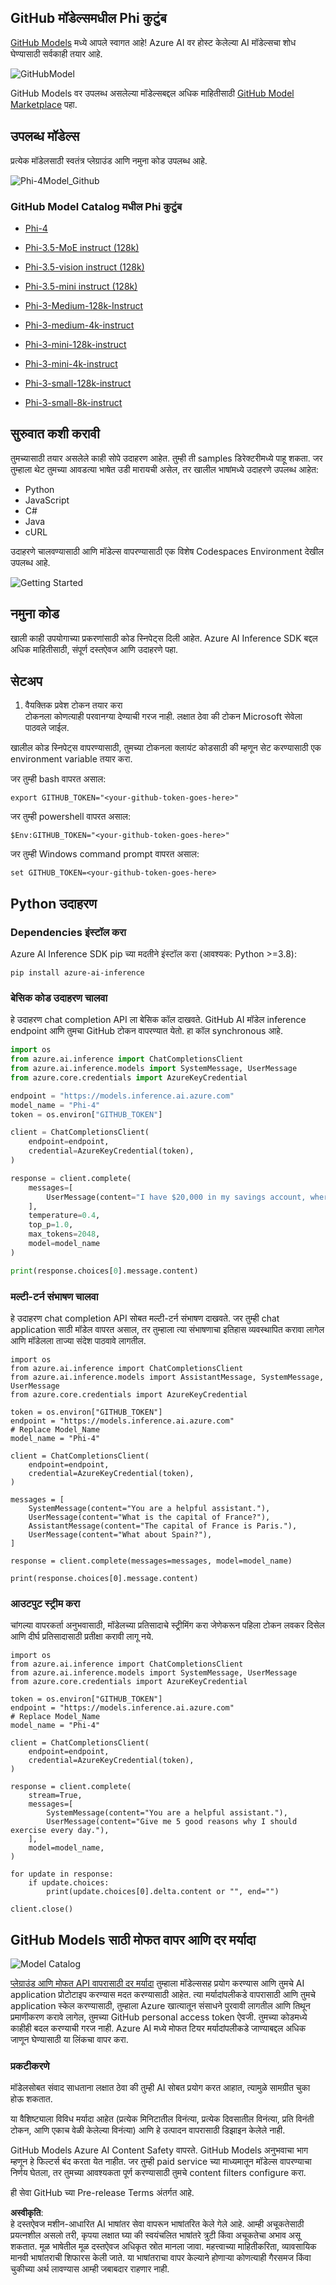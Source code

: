 ## GitHub मॉडेल्समधील Phi कुटुंब

[GitHub Models](https://github.com/marketplace/models) मध्ये आपले स्वागत आहे! Azure AI वर होस्ट केलेल्या AI मॉडेल्सचा शोध घेण्यासाठी सर्वकाही तयार आहे.

![GitHubModel](../../../../../translated_images/GitHub_ModelCatalog.4fc858ab26afe64c43f5e423ad0c5c733878bb536fdb027a5bcf1f80c41b0633.mr.png)

GitHub Models वर उपलब्ध असलेल्या मॉडेल्सबद्दल अधिक माहितीसाठी [GitHub Model Marketplace](https://github.com/marketplace/models) पहा.

## उपलब्ध मॉडेल्स

प्रत्येक मॉडेलसाठी स्वतंत्र प्लेग्राउंड आणि नमुना कोड उपलब्ध आहे.

![Phi-4Model_Github](../../../../../translated_images/GitHub_ModelPlay.998e294f6ee69c3ca174c880b32af9feec4221d0d787de899ad9bb2da3b58981.mr.png)

### GitHub Model Catalog मधील Phi कुटुंब

- [Phi-4](https://github.com/marketplace/models/azureml/Phi-4)

- [Phi-3.5-MoE instruct (128k)](https://github.com/marketplace/models/azureml/Phi-3-5-MoE-instruct)

- [Phi-3.5-vision instruct (128k)](https://github.com/marketplace/models/azureml/Phi-3-5-vision-instruct)

- [Phi-3.5-mini instruct (128k)](https://github.com/marketplace/models/azureml/Phi-3-5-mini-instruct)

- [Phi-3-Medium-128k-Instruct](https://github.com/marketplace/models/azureml/Phi-3-medium-128k-instruct)

- [Phi-3-medium-4k-instruct](https://github.com/marketplace/models/azureml/Phi-3-medium-4k-instruct)

- [Phi-3-mini-128k-instruct](https://github.com/marketplace/models/azureml/Phi-3-mini-128k-instruct)

- [Phi-3-mini-4k-instruct](https://github.com/marketplace/models/azureml/Phi-3-mini-4k-instruct)

- [Phi-3-small-128k-instruct](https://github.com/marketplace/models/azureml/Phi-3-small-128k-instruct)

- [Phi-3-small-8k-instruct](https://github.com/marketplace/models/azureml/Phi-3-small-8k-instruct)

## सुरुवात कशी करावी

तुमच्यासाठी तयार असलेले काही सोपे उदाहरण आहेत. तुम्ही ती samples डिरेक्टरीमध्ये पाहू शकता. जर तुम्हाला थेट तुमच्या आवडत्या भाषेत उडी मारायची असेल, तर खालील भाषांमध्ये उदाहरणे उपलब्ध आहेत:

- Python  
- JavaScript  
- C#  
- Java  
- cURL  

उदाहरणे चालवण्यासाठी आणि मॉडेल्स वापरण्यासाठी एक विशेष Codespaces Environment देखील उपलब्ध आहे. 

![Getting Started](../../../../../translated_images/GitHub_ModelGetStarted.b4b839a081583da39bc976c2f0d8ac4603d3b8c23194b16cc9e0a1014f5611d0.mr.png)

## नमुना कोड

खाली काही उपयोगाच्या प्रकरणांसाठी कोड स्निपेट्स दिली आहेत. Azure AI Inference SDK बद्दल अधिक माहितीसाठी, संपूर्ण दस्तऐवज आणि उदाहरणे पहा.

## सेटअप

1. वैयक्तिक प्रवेश टोकन तयार करा  
टोकनला कोणत्याही परवानग्या देण्याची गरज नाही. लक्षात ठेवा की टोकन Microsoft सेवेला पाठवले जाईल.

खालील कोड स्निपेट्स वापरण्यासाठी, तुमच्या टोकनला क्लायंट कोडसाठी की म्हणून सेट करण्यासाठी एक environment variable तयार करा.

जर तुम्ही bash वापरत असाल:  
```
export GITHUB_TOKEN="<your-github-token-goes-here>"
```  
जर तुम्ही powershell वापरत असाल:  
```
$Env:GITHUB_TOKEN="<your-github-token-goes-here>"
```  
जर तुम्ही Windows command prompt वापरत असाल:  
```
set GITHUB_TOKEN=<your-github-token-goes-here>
```  

## Python उदाहरण

### Dependencies इंस्टॉल करा  
Azure AI Inference SDK pip च्या मदतीने इंस्टॉल करा (आवश्यक: Python >=3.8):  

```
pip install azure-ai-inference
```  

### बेसिक कोड उदाहरण चालवा  

हे उदाहरण chat completion API ला बेसिक कॉल दाखवते. GitHub AI मॉडेल inference endpoint आणि तुमचा GitHub टोकन वापरण्यात येतो. हा कॉल synchronous आहे.  

```python
import os
from azure.ai.inference import ChatCompletionsClient
from azure.ai.inference.models import SystemMessage, UserMessage
from azure.core.credentials import AzureKeyCredential

endpoint = "https://models.inference.ai.azure.com"
model_name = "Phi-4"
token = os.environ["GITHUB_TOKEN"]

client = ChatCompletionsClient(
    endpoint=endpoint,
    credential=AzureKeyCredential(token),
)

response = client.complete(
    messages=[
        UserMessage(content="I have $20,000 in my savings account, where I receive a 4% profit per year and payments twice a year. Can you please tell me how long it will take for me to become a millionaire? Also, can you please explain the math step by step as if you were explaining it to an uneducated person?"),
    ],
    temperature=0.4,
    top_p=1.0,
    max_tokens=2048,
    model=model_name
)

print(response.choices[0].message.content)
```  

### मल्टी-टर्न संभाषण चालवा  

हे उदाहरण chat completion API सोबत मल्टी-टर्न संभाषण दाखवते. जर तुम्ही chat application साठी मॉडेल वापरत असाल, तर तुम्हाला त्या संभाषणाचा इतिहास व्यवस्थापित करावा लागेल आणि मॉडेलला ताज्या संदेश पाठवावे लागतील.  

```
import os
from azure.ai.inference import ChatCompletionsClient
from azure.ai.inference.models import AssistantMessage, SystemMessage, UserMessage
from azure.core.credentials import AzureKeyCredential

token = os.environ["GITHUB_TOKEN"]
endpoint = "https://models.inference.ai.azure.com"
# Replace Model_Name
model_name = "Phi-4"

client = ChatCompletionsClient(
    endpoint=endpoint,
    credential=AzureKeyCredential(token),
)

messages = [
    SystemMessage(content="You are a helpful assistant."),
    UserMessage(content="What is the capital of France?"),
    AssistantMessage(content="The capital of France is Paris."),
    UserMessage(content="What about Spain?"),
]

response = client.complete(messages=messages, model=model_name)

print(response.choices[0].message.content)
```  

### आउटपुट स्ट्रीम करा  

चांगल्या वापरकर्ता अनुभवासाठी, मॉडेलच्या प्रतिसादाचे स्ट्रीमिंग करा जेणेकरून पहिला टोकन लवकर दिसेल आणि दीर्घ प्रतिसादासाठी प्रतीक्षा करावी लागू नये.  

```
import os
from azure.ai.inference import ChatCompletionsClient
from azure.ai.inference.models import SystemMessage, UserMessage
from azure.core.credentials import AzureKeyCredential

token = os.environ["GITHUB_TOKEN"]
endpoint = "https://models.inference.ai.azure.com"
# Replace Model_Name
model_name = "Phi-4"

client = ChatCompletionsClient(
    endpoint=endpoint,
    credential=AzureKeyCredential(token),
)

response = client.complete(
    stream=True,
    messages=[
        SystemMessage(content="You are a helpful assistant."),
        UserMessage(content="Give me 5 good reasons why I should exercise every day."),
    ],
    model=model_name,
)

for update in response:
    if update.choices:
        print(update.choices[0].delta.content or "", end="")

client.close()
```  

## GitHub Models साठी मोफत वापर आणि दर मर्यादा  

![Model Catalog](../../../../../translated_images/GitHub_Model.0c2abb992151c5407046e2b763af51505ff709f04c0950785e0300fdc8c55a0c.mr.png)  

[प्लेग्राउंड आणि मोफत API वापरासाठी दर मर्यादा](https://docs.github.com/en/github-models/prototyping-with-ai-models#rate-limits) तुम्हाला मॉडेल्ससह प्रयोग करण्यास आणि तुमचे AI application प्रोटोटाइप करण्यास मदत करण्यासाठी आहेत. त्या मर्यादांपलीकडे वापरासाठी आणि तुमचे application स्केल करण्यासाठी, तुम्हाला Azure खात्यातून संसाधने पुरवावी लागतील आणि तिथून प्रमाणीकरण करावे लागेल, तुमच्या GitHub personal access token ऐवजी. तुमच्या कोडमध्ये काहीही बदल करण्याची गरज नाही. Azure AI मध्ये मोफत टियर मर्यादांपलीकडे जाण्याबद्दल अधिक जाणून घेण्यासाठी या लिंकचा वापर करा.  

### प्रकटीकरणे  

मॉडेलसोबत संवाद साधताना लक्षात ठेवा की तुम्ही AI सोबत प्रयोग करत आहात, त्यामुळे सामग्रीत चुका होऊ शकतात.  

या वैशिष्ट्याला विविध मर्यादा आहेत (प्रत्येक मिनिटातील विनंत्या, प्रत्येक दिवसातील विनंत्या, प्रति विनंती टोकन, आणि एकाच वेळी केलेल्या विनंत्या) आणि हे उत्पादन वापरासाठी डिझाइन केलेले नाही.  

GitHub Models Azure AI Content Safety वापरते. GitHub Models अनुभवाचा भाग म्हणून हे फिल्टर्स बंद करता येत नाहीत. जर तुम्ही paid service च्या माध्यमातून मॉडेल्स वापरण्याचा निर्णय घेतला, तर तुमच्या आवश्यकता पूर्ण करण्यासाठी तुमचे content filters configure करा.  

ही सेवा GitHub च्या Pre-release Terms अंतर्गत आहे.  

**अस्वीकृति**:  
हे दस्तऐवज मशीन-आधारित AI भाषांतर सेवा वापरून भाषांतरित केले गेले आहे. आम्ही अचूकतेसाठी प्रयत्नशील असलो तरी, कृपया लक्षात घ्या की स्वयंचलित भाषांतरे त्रुटी किंवा अचूकतेचा अभाव असू शकतात. मूळ भाषेतील मूळ दस्तऐवज अधिकृत स्रोत मानला जावा. महत्त्वाच्या माहितीकरिता, व्यावसायिक मानवी भाषांतराची शिफारस केली जाते. या भाषांतराचा वापर केल्याने होणाऱ्या कोणत्याही गैरसमज किंवा चुकीच्या अर्थ लावण्यास आम्ही जबाबदार राहणार नाही.